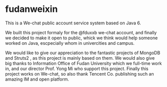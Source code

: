 fudanweixin
=========
This is a We-chat public account service system based on Java 6.

We built this project formaly for the @fduxxb we-chat account, and finally we decided to make it open to public, whick we think would help someone worked on Java, escpecially whom in univercities and campus.

We would like to give our appreciation to the fantastic projects of MongoDB and Struts2 , as this project is mainly based on them.
We would also give big thanks to Information Office of Fudan University which we full-time work in, and our director Prof. Yong Mi who support this project. 
Finally this project works on We-chat, so also thank Tencent Co. publishing such an amazing IM and open platform.  
